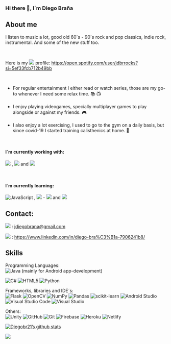 ### Hi there 👋, I´m Diego Braña

## About me

I listen to music a lot, good old 60´s - 90´s rock and pop classics, indie rock, instrumental.
And some of the new stuff too.

<br>

Here is my <img src="https://img.shields.io/badge/Spotify-1ED760?&style=for-the-badge&logo=spotify&logoColor=white"> profile: https://open.spotify.com/user/jdbrrocks?si=5ef33fcb712b49bb

<br> 
<ul>
<li> For regular entertainment I either read or watch series, those are my go-to whenever I need some relax time. 📚 📺 </li> 

<br> 

<li> I enjoy playing videogames, specially multiplayer games to play alongside or against my friends. 🎮</li> 

<br> 

<li> I also enjoy a lot exercising, I used to go to the gym on a daily basis, but since covid-19 I started training calisthenics at home. 💪 </li> 

</ul>


<br> 



####  I´m currently working with:

<img src="https://img.shields.io/badge/Python-3776AB?style=for-the-badge&logo=python&logoColor=white"> , <img src="https://img.shields.io/badge/Unity-100000?style=for-the-badge&logo=unity&logoColor=white"> and <img src="https://img.shields.io/badge/C%23-239120?style=for-the-badge&logo=c-sharp&logoColor=white">

<br>

#### I´m currently learning:

![JavaScript](https://img.shields.io/badge/javascript-%23323330.svg?style=for-the-badge&logo=javascript&logoColor=%23F7DF1E) , <img src="https://img.shields.io/badge/React-20232A?style=for-the-badge&logo=react&logoColor=61DAFB"> - <img src="https://img.shields.io/badge/Redux-593D88?style=for-the-badge&logo=redux&logoColor=white"> and <img src="https://img.shields.io/badge/MongoDB-4EA94B?style=for-the-badge&logo=mongodb&logoColor=white">


## Contact:

<img src="https://img.shields.io/badge/Gmail-D14836?style=for-the-badge&logo=gmail&logoColor=white"> : jdiegobrana@gmail.com
<br>

<img src="https://img.shields.io/badge/LinkedIn-0077B5?style=for-the-badge&logo=linkedin&logoColor=white"> : https://www.linkedin.com/in/diego-bra%C3%B1a-7906241b8/


## Skills

Programming Languages:
<br>
![Java](https://img.shields.io/badge/java-%23ED8B00.svg?style=for-the-badge&logo=java&logoColor=white) (mainly for Android app-development)


![C#](https://img.shields.io/badge/c%23-%23239120.svg?style=for-the-badge&logo=c-sharp&logoColor=white)
![HTML5](https://img.shields.io/badge/html5-%23E34F26.svg?style=for-the-badge&logo=html5&logoColor=white)
![Python](https://img.shields.io/badge/python-3670A0?style=for-the-badge&logo=python&logoColor=ffdd54)


Frameworks, libraries and IDE´s:
<br>
![Flask](https://img.shields.io/badge/flask-%23000.svg?style=for-the-badge&logo=flask&logoColor=white)
![OpenCV](https://img.shields.io/badge/opencv-%23white.svg?style=for-the-badge&logo=opencv&logoColor=white)
![NumPy](https://img.shields.io/badge/numpy-%23013243.svg?style=for-the-badge&logo=numpy&logoColor=white)
![Pandas](https://img.shields.io/badge/pandas-%23150458.svg?style=for-the-badge&logo=pandas&logoColor=white)
![scikit-learn](https://img.shields.io/badge/scikit--learn-%23F7931E.svg?style=for-the-badge&logo=scikit-learn&logoColor=white)
![Android Studio](https://img.shields.io/badge/Android%20Studio-3DDC84.svg?style=for-the-badge&logo=android-studio&logoColor=white)
![Visual Studio Code](https://img.shields.io/badge/Visual%20Studio%20Code-0078d7.svg?style=for-the-badge&logo=visual-studio-code&logoColor=white)
![Visual Studio](https://img.shields.io/badge/Visual%20Studio-5C2D91.svg?style=for-the-badge&logo=visual-studio&logoColor=white)


Others:
<br>
![Unity](https://img.shields.io/badge/unity-%23000000.svg?style=for-the-badge&logo=unity&logoColor=white)
![GitHub](https://img.shields.io/badge/github-%23121011.svg?style=for-the-badge&logo=github&logoColor=white)
![Git](https://img.shields.io/badge/git-%23F05033.svg?style=for-the-badge&logo=git&logoColor=white)
![Firebase](https://img.shields.io/badge/firebase-%23039BE5.svg?style=for-the-badge&logo=firebase)
![Heroku](https://img.shields.io/badge/heroku-%23430098.svg?style=for-the-badge&logo=heroku&logoColor=white)
![Netlify](https://img.shields.io/badge/netlify-%23000000.svg?style=for-the-badge&logo=netlify&logoColor=#00C7B7)


[![Diegobr21’s github stats](https://github-readme-stats.vercel.app/api?username=Diegobr21)](https://github.com/Diegobr21)

<img src="https://github-readme-stats.vercel.app/api/top-langs/?username=Diegobr21&theme=blue-green">

<!--

<a href="https://app.daily.dev/Diegobr21"><img src="https://github.com/Diegobr21/Diegobr21/blob/main/devcard.svg" width="400" alt="Diego Braña's Dev Card"/></a>

-->
